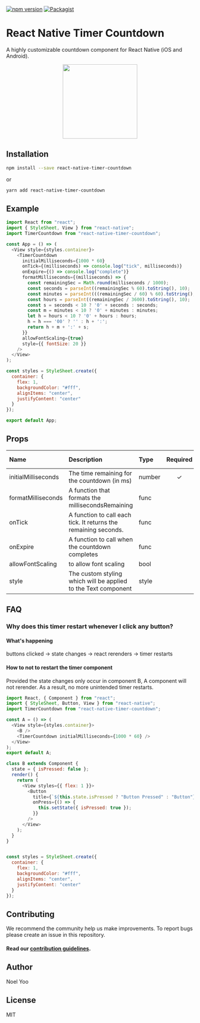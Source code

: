 [![npm version](https://badge.fury.io/js/react-native-timer-countdown.svg)](https://badge.fury.io/js/react-native-timer-countdown)
[![Packagist](https://img.shields.io/packagist/l/doctrine/orm.svg)](https://www.npmjs.com/package/react-native-timer-countdown)

# React Native Timer Countdown

A highly customizable countdown component for React Native (iOS and Android).

<p align="center">
  <img src="https://github.com/noelyoo/react-native-timer-countdown/blob/master/demo.gif" align="center" width="200px"  />
</p>

## Installation

```sh
npm install --save react-native-timer-countdown
```

or

```sh
yarn add react-native-timer-countdown
```

## Example

```javascript
import React from "react";
import { StyleSheet, View } from "react-native";
import TimerCountdown from "react-native-timer-countdown";

const App = () => (
  <View style={styles.container}>
    <TimerCountdown
      initialMilliseconds={1000 * 60}
      onTick={(milliseconds) => console.log("tick", milliseconds)}
      onExpire={() => console.log("complete")}
      formatMilliseconds={(milliseconds) => {
        const remainingSec = Math.round(milliseconds / 1000);
        const seconds = parseInt((remainingSec % 60).toString(), 10);
        const minutes = parseInt(((remainingSec / 60) % 60).toString(), 10);
        const hours = parseInt((remainingSec / 3600).toString(), 10);
        const s = seconds < 10 ? '0' + seconds : seconds;
        const m = minutes < 10 ? '0' + minutes : minutes;
        let h = hours < 10 ? '0' + hours : hours;
        h = h === '00' ? '' : h + ':';
        return h + m + ':' + s;
      }}
      allowFontScaling={true}
      style={{ fontSize: 20 }}
    />
  </View>
);

const styles = StyleSheet.create({
  container: {
    flex: 1,
    backgroundColor: "#fff",
    alignItems: "center",
    justifyContent: "center"
  }
});

export default App;
```

## Props

| Name | Description | Type | Required | Default Value |
| :--- | :----- | :--- | :---: | :---: |
| initialMilliseconds | The time remaining for the countdown (in ms) | number | ✓ |  |
| formatMilliseconds | A function that formats the millisecondsRemaining | func | | |
| onTick | A function to call each tick. It returns the remaining seconds. | func | | |
| onExpire | A function to call when the countdown completes | func |  | |
| allowFontScaling | to allow font scaling | bool |  | false |
| style | The custom styling which will be applied to the Text component | style |  |  |

## FAQ

### Why does this timer restart whenever I click any button?

#### What's happening

buttons clicked -> state changes -> react rerenders -> timer restarts

#### How to not to restart the timer component

Provided the state changes only occur in component B, A component will not rerender. As a result, no more unintended timer restarts.

```javascript
import React, { Component } from "react";
import { StyleSheet, Button, View } from "react-native";
import TimerCountdown from "react-native-timer-countdown";

const A = () => (
  <View style={styles.container}>
    <B />
    <TimerCountdown initialMilliseconds={1000 * 60} />
  </View>
);
export default A;

class B extends Component {
  state = { isPressed: false };
  render() {
    return (
      <View styles={{ flex: 1 }}>
        <Button
          title={`${this.state.isPressed ? "Button Pressed" : "Button"}`}
          onPress={() => {
            this.setState({ isPressed: true });
          }}
        />
      </View>
    );
  }
}


const styles = StyleSheet.create({
  container: {
    flex: 1,
    backgroundColor: "#fff",
    alignItems: "center",
    justifyContent: "center"
  }
});
```
## Contributing

We recommend the community help us make improvements. To report bugs please create an issue in this repository.

#### Read our [contribution guidelines](./CONTRIBUTING.md).

## Author

Noel Yoo

## License

MIT
